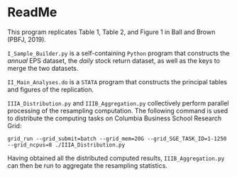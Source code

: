 # ReadMe

This program replicates Table 1, Table 2, and Figure 1 in Ball and Brown (PBFJ, 2019). 

``I_Sample_Builder.py`` is a self-containing ``Python`` program that constructs the *annual* EPS dataset, the *daily* stock return dataset, as well as the keys to merge the two datasets.

``II_Main_Analyses.do`` is a ``STATA`` program that constructs the principal tables and figures of the replication.

``IIIA_Distribution.py`` and ``IIIB_Aggregation.py`` collectively perform parallel processing of the resampling computation. The following command is used to distribute the computing tasks on Columbia Business School Research Grid:

``grid_run --grid_submit=batch --grid_mem=20G --grid_SGE_TASK_ID=1-1250 --grid_ncpus=8 ./IIIA_Distribution.py``

Having obtained all the distributed computed results, ``IIIB_Aggregation.py`` can then be run to aggregate the resampling statistics.
